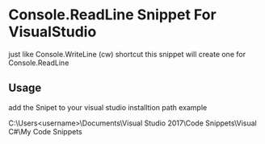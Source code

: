 # Console.ReadLine Snippet For VisualStudio

just like Console.WriteLine (cw) shortcut this snippet will create one for  Console.ReadLine


## Usage

add the Snipet to your visual studio installtion path 
example 

  C:\Users\<username>\Documents\Visual Studio 2017\Code Snippets\Visual C#\My Code Snippets


